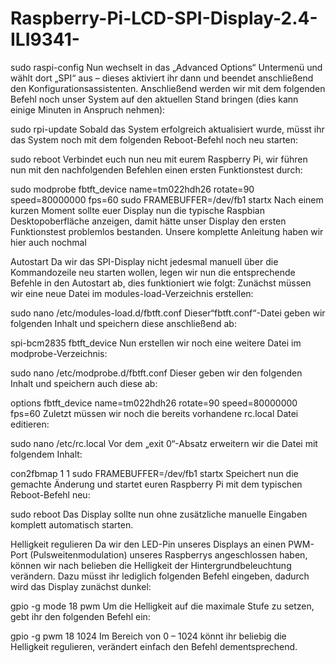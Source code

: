 # Raspberry-Pi-LCD-SPI-Display-2.4-ILI9341-

sudo raspi-config
Nun wechselt in das „Advanced Options“ Untermenü und wählt dort „SPI“ aus – dieses aktiviert ihr dann und beendet anschließend den Konfigurationsassistenten. Anschließend werden wir mit dem folgenden Befehl noch unser System auf den aktuellen Stand bringen (dies kann einige Minuten in Anspruch nehmen):

sudo rpi-update
Sobald das System erfolgreich aktualisiert wurde, müsst ihr das System noch mit dem folgenden Reboot-Befehl noch neu starten:

sudo reboot
Verbindet euch nun neu mit eurem Raspberry Pi, wir führen nun mit den nachfolgenden Befehlen einen ersten Funktionstest durch:

sudo modprobe fbtft_device name=tm022hdh26 rotate=90 speed=80000000 fps=60
sudo FRAMEBUFFER=/dev/fb1 startx
Nach einem kurzen Moment sollte euer Display nun die typische Raspbian Desktopoberfläche anzeigen, damit hätte unser Display den ersten Funktionstest problemlos bestanden. Unsere komplette Anleitung haben wir hier auch nochmal 


Autostart
Da wir das SPI-Display nicht jedesmal manuell über die Kommandozeile neu starten wollen, legen wir nun die entsprechende Befehle in den Autostart ab, dies funktioniert wie folgt: Zunächst müssen wir eine neue Datei im modules-load-Verzeichnis erstellen:

sudo nano /etc/modules-load.d/fbtft.conf
Dieser“fbtft.conf“-Datei geben wir folgenden Inhalt und speichern diese anschließend ab:

spi-bcm2835
fbtft_device
Nun erstellen wir noch eine weitere Datei im modprobe-Verzeichnis:

sudo nano /etc/modprobe.d/fbtft.conf
Dieser geben wir den folgenden Inhalt und speichern auch diese ab:

options fbtft_device name=tm022hdh26 rotate=90 speed=80000000 fps=60
Zuletzt müssen wir noch die bereits vorhandene rc.local Datei editieren:

sudo nano /etc/rc.local
Vor dem „exit 0“-Absatz erweitern wir die Datei mit folgendem Inhalt:

con2fbmap 1 1
sudo FRAMEBUFFER=/dev/fb1 startx
Speichert nun die gemachte Änderung und startet euren Raspberry Pi mit dem typischen Reboot-Befehl neu:

sudo reboot
Das Display sollte nun ohne zusätzliche manuelle Eingaben komplett automatisch starten.

Helligkeit regulieren
Da wir den LED-Pin unseres Displays an einen PWM-Port (Pulsweitenmodulation) unseres Raspberrys angeschlossen haben, können wir nach belieben die Helligkeit der Hintergrundbeleuchtung verändern. Dazu müsst ihr lediglich folgenden Befehl eingeben, dadurch wird das Display zunächst dunkel:

gpio -g mode 18 pwm
Um die Helligkeit auf die maximale Stufe zu setzen, gebt ihr den folgenden Befehl ein:

gpio -g pwm 18 1024
Im Bereich von 0 – 1024 könnt ihr beliebig die Helligkeit regulieren, verändert einfach den Befehl dementsprechend.
